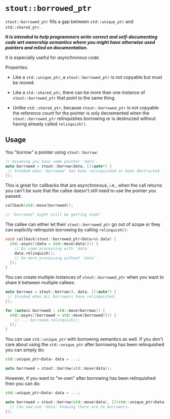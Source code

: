 # `stout::borrowed_ptr`

`stout::borrowed_ptr` fills a gap between `std::unique_ptr` and `std::shared_ptr`.

***It is intended to help programmers write correct and self-documenting code wrt ownership semantics where you might have otherwise used pointers and relied on documentation.***

It is especially useful for *asynchronous code*.

Properties:

* Like a `std::unique_ptr`, a `stout::borrowed_ptr` is not copyable but must be moved.

* Like a `std::shared_ptr`, there can be more than one instance of `stout::borrowed_ptr` that point to the same thing.

* Unlike `std::shared_ptr`, because `stout::borrowed_ptr` is not copyable the reference count for the pointer is only decremented when the `stout::borrowed_ptr` relinquishes borrowing or is destructed without having already called `relinquish()`.


## Usage

You "borrow" a pointer using `stout::borrow`:

```cpp
// Assuming you have some pointer 'data'.
auto borrowed = stout::borrow(data, [](auto*) {
 // Invoked when 'borrowed' has been relinquished or been destructed.
});
```

This is great for callbacks that are asynchronous, i.e., when the call returns you can't be sure that the callee doesn't still need to use the pointer you passed.

```cpp
callback(std::move(borrowed));

// 'borrowed' might still be getting used!
```

The callee can either let their `stout::borrowed_ptr` go out of scope or they can explicitly relinquish borrowing by calling `relinquish()`:

```cpp
void callback(stout::borrowed_ptr<Data>&& data) {
  std::async([data = std::move(data)]() {
    // Do some processing with 'data'.
    data.relinquish();
    // Do more processing without 'data'.  
  });
}
```

You can create multiple instances of `stout::borrowed_ptr` when you want to share it between multiple callees:

```cpp
auto borrows = stout::borrow(4, data, [](auto*) {
 // Invoked when ALL borrowers have relinquished.
});

for (auto&& borrowed : std::move(borrows)) {
  std::async([borrowed = std::move(borrowed)]() {
    // ... borrowed.relinquish();
  });
}
```

You can use `std::unique_ptr` with borrowing semantics as well. If you don't care about using the `std::unique_ptr` after borrowing has been relinquished you can simply do:

```cpp
std::unique_ptr<Data> data = ...;

auto borrowed = stout::borrow(std::move(data));
```

However, if you want to "re-own" after borrowing has been relinquished then you can do:

```cpp
std::unique_ptr<Data> data = ...;

auto borrowed = stout::borrow(std::move(data), [](std::unique_ptr<Data>&& data) {
  // Can now use 'data' knowing there are no borrowers.
});
```